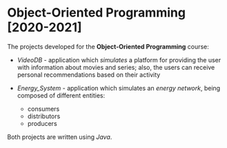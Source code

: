 # Object-Oriented Programming [2020-2021]

The projects developed for the **Object-Oriented Programming** course:

- _VideoDB_ - application which _simulates_ a platform for providing the user with
information about movies and series; also, the users can receive personal recommendations based on their activity

- _Energy\_System_ - application which simulates an _energy network_, being composed of different entities:
    - consumers
    - distributors
    - producers

Both projects are written using _Java_.
